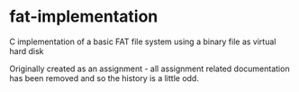 # fat-implementation
C implementation of a basic FAT file system using a binary file as virtual hard disk

Originally created as an assignment - all assignment related documentation has been removed and so the history is a little odd.
